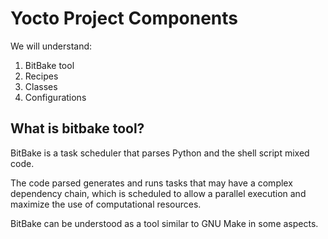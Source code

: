 # Yocto Project Components

We will understand:

1. BitBake tool
2. Recipes
3. Classes
4. Configurations

## What is bitbake tool?

BitBake is a task scheduler that parses Python and the shell script mixed code.

The code parsed generates and runs tasks that may have a complex dependency chain, which is scheduled to allow a parallel execution and maximize the use of computational resources.

BitBake can be understood as a tool similar to GNU Make in some aspects.
